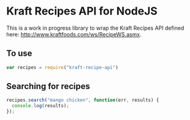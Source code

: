 # Kraft Recipes API for NodeJS
This is a work in progress library to wrap the Kraft Recipes API defined here: http://www.kraftfoods.com/ws/RecipeWS.asmx.

## To use
```javascript
var recipes = require("kraft-recipe-api")
```

## Searching for recipes
```javascript
recipes.search("mango chicken", function(err, results) {
  console.log(results);
});
```
